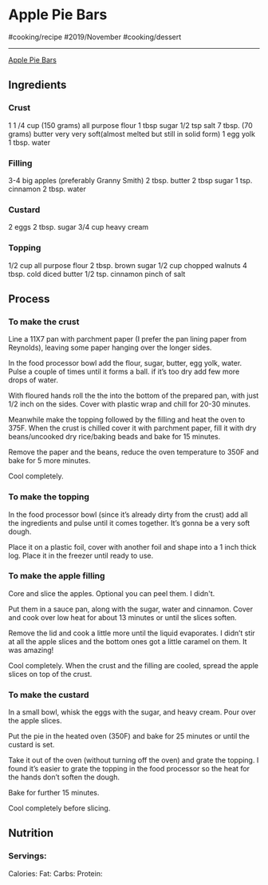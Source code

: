 # Apple Pie Bars
#cooking/recipe #2019/November #cooking/dessert
- - - -
[Apple Pie Bars](http://atreatsaffair.com/apple-pie-bars-recipe/)

## Ingredients
### Crust
1 1 /4 cup (150 grams) all purpose flour
1 tbsp sugar
1/2 tsp salt
7 tbsp. (70 grams) butter very very soft(almost melted but still in solid form)
1 egg yolk
1 tbsp. water

### Filling
3-4 big apples (preferably Granny Smith)
2 tbsp. butter
2 tbsp sugar
1 tsp. cinnamon
2 tbsp. water

### Custard
2 eggs
2 tbsp. sugar
3/4 cup heavy cream

### Topping
1/2 cup all purpose flour
2 tbsp. brown sugar
1/2 cup chopped walnuts
4 tbsp. cold diced butter
1/2 tsp. cinnamon
pinch of salt

## Process
### To make the crust
Line a 11X7 pan with parchment paper (I prefer the pan lining paper from Reynolds), leaving some paper hanging over the longer sides.

In the food processor bowl add the flour, sugar, butter, egg yolk, water. Pulse a couple of times until it forms a ball. if it’s too dry add few more drops of water.

With floured hands roll the the into the bottom of the prepared pan, with just 1/2 inch on the sides. Cover with plastic wrap and chill for 20-30 minutes.

Meanwhile make the topping followed by the filling and heat the oven to 375F.
When the crust is chilled cover it with parchment paper, fill it with dry beans/uncooked dry rice/baking beads and bake for 15 minutes.

Remove the paper and the beans, reduce the oven temperature to 350F and bake for 5 more minutes.

Cool completely.

### To make the topping
In the food processor bowl (since it’s already dirty from the crust) add all the ingredients and pulse until it comes together. It’s gonna be a very soft dough.

Place it on a plastic foil, cover with another foil and shape into a 1 inch thick log. Place it in the freezer until ready to use.

### To make the apple filling
Core and slice the apples. Optional you can peel them. I didn't.

Put them in a sauce pan, along with the sugar, water and cinnamon. Cover and cook over low heat for about 13 minutes or until the slices soften.

Remove the lid and cook a little more until the liquid evaporates. I didn’t stir at all the apple slices and the bottom ones got a little caramel on them. It was amazing!

Cool completely. When the crust and the filling are cooled, spread the apple slices on top of the crust.

### To make the custard
In a small bowl, whisk the eggs with the sugar, and heavy cream. Pour over the apple slices.

Put the pie in the heated oven (350F) and bake for 25 minutes or until the custard is set.

Take it out of the oven (without turning off the oven) and grate the topping. I found it’s easier to grate the topping in the food processor so the heat for the hands don’t soften the dough.

Bake for further 15 minutes.

Cool completely before slicing.

## Nutrition
### Servings:
Calories: 
Fat: 
Carbs: 
Protein: 
